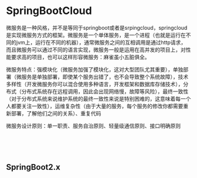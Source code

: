 # SpringBootCloud

​		微服务是一种风格，并不是等同于springboot或者是srpingcloud，springcloud是实现微服务方式的框架。微服务是一个单体服务，是一个进程（也就是运行在不同的jvm上，运行在不同的机器），通常微服务之间的互相调用是通过http请求，而且微服务可以通过不同的语言实现，微服务一般是运用在高并发的项目上，对性能要求高的项目，也可以这样形容微服务：麻雀虽小五脏俱全。

​		微服务特点：强模块化（微服务加强了模块化，这对大型团队尤其重要），单独部署（微服务是单独部署，即使某个服务出错了，也不会导致整个系统故障），技术多样性（开发微服务你可以混合使用多种语言，开发框架和数据库存储技术），分布式（分布式系统存在远程调用，因此会出现网络慢，故障等风险），最终一致性（对于分布式系统来说维护系统的最终一致性来说是特别困难的，这意味着每一个人都要关注一致性），运维复杂性（由于大量的服务，每个服务的修改你都需要重新部署，了解他们之间的关系）、重复代码

​		微服务设计原则：单一职责、服务自治原则、轻量级通信原则、接口明确原则

​		

​	

## SpringBoot2.x

